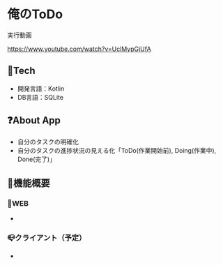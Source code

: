 # 俺のToDo
実行動画

https://www.youtube.com/watch?v=UclMypGjUfA

## 🗻Tech
- 開発言語：Kotlin
- DB言語：SQLite

## ❓About App

- 自分のタスクの明確化
- 自分のタスクの進捗状況の見える化「ToDo(作業開始前), Doing(作業中), Done(完了)」


## 🔧機能概要

### 📱WEB
- 

### 📪クライアント（予定）
-



